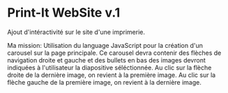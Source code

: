 # Print-It WebSite v.1
Ajout d'intéractivité sur le site d'une imprimerie.

Ma mission: 
Utilisation du language JavaScript pour la création d'un carousel
sur la page principale. 
Ce carousel devra contenir des flèches de navigation droite et gauche
et des bullets en bas des images devront indiquées à l'utilisateur
la diapositive séléctionnée.
Au clic sur la flèche droite de la dernière image, on revient à la première image.
Au clic sur la flèche gauche de la première image, on revient à la dernière image.

